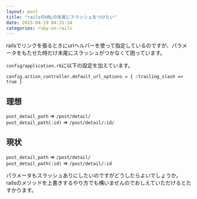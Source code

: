 ```yaml
---
layout: post
title: "railsのURLの末尾にスラッシュをつけたい"
date: 2015-04-19 04:31:24
categories: ruby-on-rails
---
```

<p>railsでリンクを張るときにurlヘルパーを使って指定しているのですが、パラメータをもたせた時だけ末尾にスラッシュがつかなくて困っています。</p>

<p><code>config/application.rb</code>に以下の設定を加えています。</p>

<pre><code>config.action_controller.default_url_options = { :trailing_slash =&gt; true }
</code></pre>

<h2>理想</h2>

<p><code>post_detail_path</code> => <code>/post/detail/</code><br>
<code>post_detail_path(:id)</code> => <code>/post/detail/:id/</code></p>

<h2>現状</h2>

<p><code>post_detail_path</code> => <code>/post/detail/</code><br>
<code>post_detail_path(:id)</code> => <code>/post/detail/:id</code></p>

<p>パラメータもスラッシュありにしたいのですがどうしたらよいでしょうか。<br>
railsのメソッドを上書きするやり方でも構いませんのでおしえていただけるとたすかります。</p>
